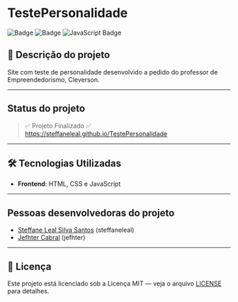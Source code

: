 # TestePersonalidade
![Badge](https://img.shields.io/badge/-HTML-df8638?logo=html5&logoColor=0d2c46&style=for-the-badge)
![Badge](https://img.shields.io/badge/-CSS-264de4?logo=css&logoColor=FFFFFF&style=for-the-badge)
![JavaScript Badge](https://img.shields.io/badge/-JS-F7DF1E?logo=javascript&logoColor=0d2c46&style=for-the-badge)

## 📌 Descrição do projeto
Site com teste de personalidade desenvolvido a pedido do professor de Empreendedorismo, Cleverson.

---
## Status do projeto
> ✅ Projeto Finalizado ✅
> https://steffaneleal.github.io/TestePersonalidade

---
## 🛠 Tecnologias Utilizadas
- **Frontend**: HTML, CSS e JavaScript

---
## Pessoas desenvolvedoras do projeto
- [Steffane Leal Silva Santos](https://steffaneleal.github.io/EC47C-CurriculumVitae/) (steffaneleal)
- [Jefhter Cabral](https://github.com/jefhter) (jefhter)
  
---
## 📝 Licença
Este projeto está licenciado sob a Licença MIT — veja o arquivo [LICENSE](LICENSE) para detalhes.

